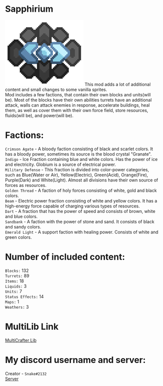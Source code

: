 # Sapphirium
![Sapphirium](https://github.com/3Snake3/Pictures/blob/master/icon3.png)
This mod adds a lot of additional content and small changes to some vanilla sprites.
<br>Mod includes a few factions, that contain their own blocks and units(will be). Most of the blocks have their own abilities turrets have an additional attack, walls can attack enemies in response, accelerate buildings, heal them, as well as cover them with their own force field, store resources, fluids(will be), and power(will be).

# Factions:
`Crimson Agate` - A bloody faction consisting of black and scarlet colors. It has a bloody power, sometimes its source is the blood crystal "Granate".
<br>`Indigo` - Ice Fraction containing blue and white colors. Has the power of ice and electricity. Globium is a source of electrical power.
<br>`Military Defense` - This fraction is divided into color-power categories, such as Blue(Water or Air), Yellow(Electric), Green(Acid), Orange(Fire), Purple(Dark) and White(Light). Almost all divisions have their own source of forces as resources.
<br>`Golden Thread` - A faction of holy forces consisting of white, gold and black colors.
<br>`Beam` - Electric power fraction consisting of white and yellow colors. It has a high-energy force capable of charging various types of resources.
<br>`Dart` - A fraction that has the power of speed and consists of brown, white and blue colors.
<br>`Sandbank` - A faction with the power of stone and sand. It consists of black and sandy colors.
<br>`Emerald Light` - A support faction with healing power. Consists of white and green colors.

# Number of included content:
`Blocks:` 132
<br>`Turrets:` 89
<br>`Items:` 18
<br>`Liquids:` 3
<br>`Units:` 7
<br>`Status Effects:` 14
<br>`Maps:` 1
<br>`Weathers:` 3

# MultiLib Link
[MultiCrafter Lib](https://github.com/liplum/MultiCrafterLib)

# My discord username and server:
Creator - `Snake#2132`
<br>[Server](https://discord.gg/zRER9xz6YH)
